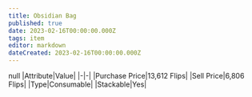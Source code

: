 ```yaml
---
title: Obsidian Bag
published: true
date: 2023-02-16T00:00:00.000Z
tags: item
editor: markdown
dateCreated: 2023-02-16T00:00:00.000Z
---
```


null
|Attribute|Value|
|-|-|
|Purchase Price|13,612 Flips|
|Sell Price|6,806 Flips|
|Type|Consumable|
|Stackable|Yes|

